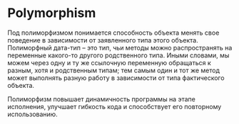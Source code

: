 # Polymorphism

Под полиморфизмом понимается способность объекта менять свое поведение в зависимости от заявленного типа этого объекта. Полиморфный дата-тип – это тип, чьи методы можно распространять на переменные какого-то другого родственного типа. Иными словами, мы можем через одну и ту же ссылочную переменную обращаться к разным, хотя и родственным типам; тем самым один и тот же метод может выполнять разную работу в зависимости от типа фактического объекта.

Полиморфизм повышает динамичность программы на этапе исполнения, улучшает гибкость кода и способствует его повторному использованию.
